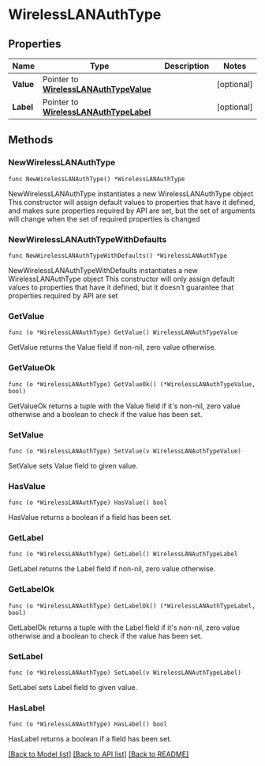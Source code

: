 # WirelessLANAuthType

## Properties

Name | Type | Description | Notes
------------ | ------------- | ------------- | -------------
**Value** | Pointer to [**WirelessLANAuthTypeValue**](WirelessLANAuthTypeValue.md) |  | [optional] 
**Label** | Pointer to [**WirelessLANAuthTypeLabel**](WirelessLANAuthTypeLabel.md) |  | [optional] 

## Methods

### NewWirelessLANAuthType

`func NewWirelessLANAuthType() *WirelessLANAuthType`

NewWirelessLANAuthType instantiates a new WirelessLANAuthType object
This constructor will assign default values to properties that have it defined,
and makes sure properties required by API are set, but the set of arguments
will change when the set of required properties is changed

### NewWirelessLANAuthTypeWithDefaults

`func NewWirelessLANAuthTypeWithDefaults() *WirelessLANAuthType`

NewWirelessLANAuthTypeWithDefaults instantiates a new WirelessLANAuthType object
This constructor will only assign default values to properties that have it defined,
but it doesn't guarantee that properties required by API are set

### GetValue

`func (o *WirelessLANAuthType) GetValue() WirelessLANAuthTypeValue`

GetValue returns the Value field if non-nil, zero value otherwise.

### GetValueOk

`func (o *WirelessLANAuthType) GetValueOk() (*WirelessLANAuthTypeValue, bool)`

GetValueOk returns a tuple with the Value field if it's non-nil, zero value otherwise
and a boolean to check if the value has been set.

### SetValue

`func (o *WirelessLANAuthType) SetValue(v WirelessLANAuthTypeValue)`

SetValue sets Value field to given value.

### HasValue

`func (o *WirelessLANAuthType) HasValue() bool`

HasValue returns a boolean if a field has been set.

### GetLabel

`func (o *WirelessLANAuthType) GetLabel() WirelessLANAuthTypeLabel`

GetLabel returns the Label field if non-nil, zero value otherwise.

### GetLabelOk

`func (o *WirelessLANAuthType) GetLabelOk() (*WirelessLANAuthTypeLabel, bool)`

GetLabelOk returns a tuple with the Label field if it's non-nil, zero value otherwise
and a boolean to check if the value has been set.

### SetLabel

`func (o *WirelessLANAuthType) SetLabel(v WirelessLANAuthTypeLabel)`

SetLabel sets Label field to given value.

### HasLabel

`func (o *WirelessLANAuthType) HasLabel() bool`

HasLabel returns a boolean if a field has been set.


[[Back to Model list]](../README.md#documentation-for-models) [[Back to API list]](../README.md#documentation-for-api-endpoints) [[Back to README]](../README.md)


